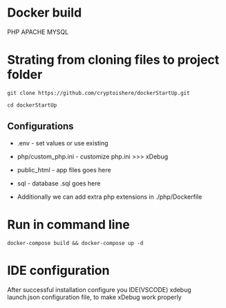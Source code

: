 # Docker build
PHP APACHE MYSQL

# Strating from cloning files to project folder
`git clone https://github.com/cryptoishere/dockerStartUp.git`

`cd dockerStartUp`

## Configurations
* .env - set values or use existing
* php/custom_php.ini - customize php.ini >>> xDebug
* public_html - app files goes here
* sql - database <dump>.sql goes here

* Additionally we can add extra php extensions in ./php/Dockerfile

# Run in command line
`docker-compose build && docker-compose up -d`

# IDE configuration
After successful installation configure you IDE(VSCODE) xdebug launch.json configuration file, to make xDebug work properly
